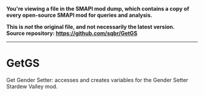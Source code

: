 **You're viewing a file in the SMAPI mod dump, which contains a copy of every open-source SMAPI mod
for queries and analysis.**

**This is _not_ the original file, and not necessarily the latest version.**  
**Source repository: https://github.com/sqbr/GetGS**

----

# GetGS
Get Gender Setter: accesses and creates variables for the Gender Setter Stardew Valley mod. 
